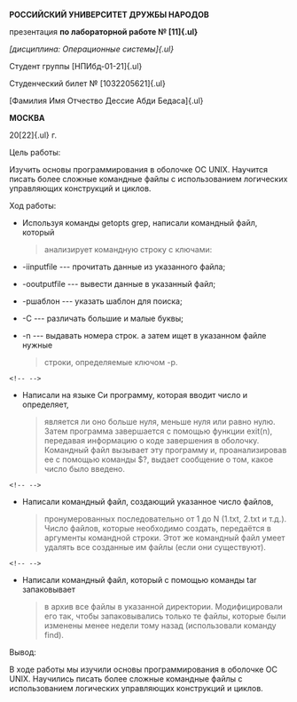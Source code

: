 **РОССИЙСКИЙ УНИВЕРСИТЕТ ДРУЖБЫ НАРОДОВ**

презентация **по лабораторной работе № [11]{.ul}**

*[дисциплина: Операционные системы]{.ul}*

Студент группы [НПИбд-01-21]{.ul}

Студенческий билет № [1032205621]{.ul}

[Фамилия Имя Отчествo Дессие Абди Бедаса]{.ul}

**МОСКВА**

20[22]{.ul} г.

Цель работы:

Изучить основы программирования в оболочке ОС UNIX. Научится писать
более сложные командные файлы с использованием логических управляющих
конструкций и циклов.

Ход работы:

-   Используя команды getopts grep, написали командный файл, который
    > анализирует командную строку с ключами:

-   -iinputfile --- прочитать данные из указанного файла;

-   -ooutputfile --- вывести данные в указанный файл;

-   -pшаблон --- указать шаблон для поиска;

-   -C --- различать большие и малые буквы;

-   -n --- выдавать номера строк. а затем ищет в указанном файле нужные
    > строки, определяемые ключом -p.

```{=html}
<!-- -->
```
-   Написали на языке Си программу, которая вводит число и определяет,
    > является ли оно больше нуля, меньше нуля или равно нулю. Затем
    > программа завершается с помощью функции exit(n), передавая
    > информацию о коде завершения в оболочку. Командный файл вызывает
    > эту программу и, проанализировав ее с помощью команды \$?, выдает
    > сообщение о том, какое число было введено.

```{=html}
<!-- -->
```
-   Написали командный файл, создающий указанное число файлов,
    > пронумерованных последовательно от 1 до N (1.txt, 2.txt и т.д.).
    > Число файлов, которые необходимо создать, передаётся в аргументы
    > командной строки. Этот же командный файл умеет удалять все
    > созданные им файлы (если они существуют).

```{=html}
<!-- -->
```
-   Написали командный файл, который с помощью команды tar запаковывает
    > в архив все файлы в указанной директории. Модифицировали его так,
    > чтобы запаковывались только те файлы, которые были изменены менее
    > недели тому назад (использовали команду find).

Вывод:

В ходе работы мы изучили основы программирования в оболочке ОС UNIX.
Научились писать более сложные командные файлы с использованием
логических управляющих конструкций и циклов.
